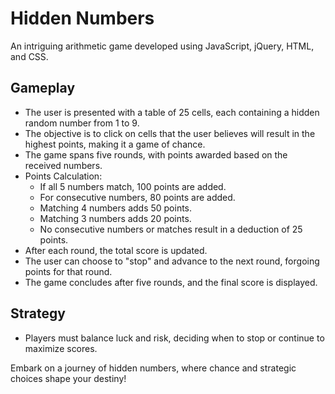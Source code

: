 # Hidden Numbers

An intriguing arithmetic game developed using JavaScript, jQuery, HTML, and CSS.

## Gameplay

- The user is presented with a table of 25 cells, each containing a hidden random number from 1 to 9.
- The objective is to click on cells that the user believes will result in the highest points, making it a game of chance.
- The game spans five rounds, with points awarded based on the received numbers.
- Points Calculation:
  - If all 5 numbers match, 100 points are added.
  - For consecutive numbers, 80 points are added.
  - Matching 4 numbers adds 50 points.
  - Matching 3 numbers adds 20 points.
  - No consecutive numbers or matches result in a deduction of 25 points.
- After each round, the total score is updated.
- The user can choose to "stop" and advance to the next round, forgoing points for that round.
- The game concludes after five rounds, and the final score is displayed.

## Strategy

- Players must balance luck and risk, deciding when to stop or continue to maximize scores.

Embark on a journey of hidden numbers, where chance and strategic choices shape your destiny!



